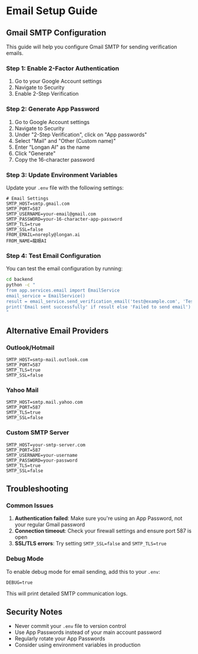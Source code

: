 # Email Setup Guide

## Gmail SMTP Configuration

This guide will help you configure Gmail SMTP for sending verification emails.

### Step 1: Enable 2-Factor Authentication

1. Go to your Google Account settings
2. Navigate to Security
3. Enable 2-Step Verification

### Step 2: Generate App Password

1. Go to Google Account settings
2. Navigate to Security
3. Under "2-Step Verification", click on "App passwords"
4. Select "Mail" and "Other (Custom name)"
5. Enter "Longan AI" as the name
6. Click "Generate"
7. Copy the 16-character password

### Step 3: Update Environment Variables

Update your `.env` file with the following settings:

```env
# Email Settings
SMTP_HOST=smtp.gmail.com
SMTP_PORT=587
SMTP_USERNAME=your-email@gmail.com
SMTP_PASSWORD=your-16-character-app-password
SMTP_TLS=true
SMTP_SSL=false
FROM_EMAIL=noreply@longan.ai
FROM_NAME=龍眼AI
```

### Step 4: Test Email Configuration

You can test the email configuration by running:

```bash
cd backend
python -c "
from app.services.email import EmailService
email_service = EmailService()
result = email_service.send_verification_email('test@example.com', 'TestUser', 'test-token')
print('Email sent successfully' if result else 'Failed to send email')
"
```

## Alternative Email Providers

### Outlook/Hotmail

```env
SMTP_HOST=smtp-mail.outlook.com
SMTP_PORT=587
SMTP_TLS=true
SMTP_SSL=false
```

### Yahoo Mail

```env
SMTP_HOST=smtp.mail.yahoo.com
SMTP_PORT=587
SMTP_TLS=true
SMTP_SSL=false
```

### Custom SMTP Server

```env
SMTP_HOST=your-smtp-server.com
SMTP_PORT=587
SMTP_USERNAME=your-username
SMTP_PASSWORD=your-password
SMTP_TLS=true
SMTP_SSL=false
```

## Troubleshooting

### Common Issues

1. **Authentication failed**: Make sure you're using an App Password, not your regular Gmail password
2. **Connection timeout**: Check your firewall settings and ensure port 587 is open
3. **SSL/TLS errors**: Try setting `SMTP_SSL=false` and `SMTP_TLS=true`

### Debug Mode

To enable debug mode for email sending, add this to your `.env`:

```env
DEBUG=true
```

This will print detailed SMTP communication logs.

## Security Notes

- Never commit your `.env` file to version control
- Use App Passwords instead of your main account password
- Regularly rotate your App Passwords
- Consider using environment variables in production 